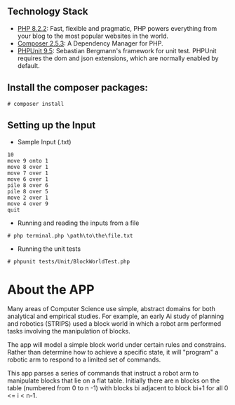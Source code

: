 ## Technology Stack

- [PHP 8.2.2](https://php.net): Fast, flexible and pragmatic, PHP powers everything from your blog to the most popular websites in the world.
- [Composer 2.5.3](https://getcomposer.org): A Dependency Manager for PHP.
- [PHPUnit 9.5](https://docs.phpunit.de/en/9.5/index.html): Sebastian Bergmann's framework for unit test. PHPUnit requires the dom and json extensions, which are normally enabled by default.

##  Install the composer packages:

```
# composer install
```

## Setting up the Input

- Sample Input (.txt)

```
10
move 9 onto 1
move 8 over 1
move 7 over 1
move 6 over 1
pile 8 over 6
pile 8 over 5
move 2 over 1
move 4 over 9 
quit
```

- Running and reading the inputs from a file

```
# php terminal.php \path\to\the\file.txt
```

- Running the unit tests
```
# phpunit tests/Unit/BlockWorldTest.php
```

# About the APP

Many areas of Computer Science use simple, abstract domains for both analytical and empirical studies. For example, an early Ai study of planning and robotics (STRIPS) used a block world in which a robot arm performed tasks involving the manipulation of blocks. 

The app will model a simple block world under certain rules and constrains. Rather than determine how to achieve a specific state, it will "program" a robotic arm to respond to a limited set of commands.  

This app parses a series of commands that instruct a robot arm to manipulate blocks that lie on a flat table. Initially there are n blocks on the table (numbered from 0 to n -1) with blocks bi adjacent to block bi+1 for all 0 <= i < n-1.

